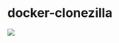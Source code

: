# docker-clonezilla
[![](https://images.microbadger.com/badges/image/leejoneshane/drbl-server.svg)](http://microbadger.com/images/leejoneshane/drbl-server "Get your own image badge on microbadger.com")
